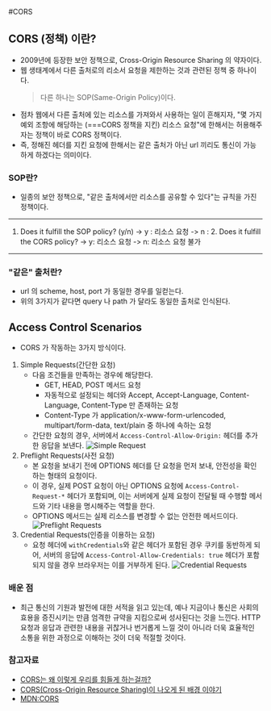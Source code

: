 #CORS

## CORS (정책) 이란?
- 2009년에 등장한 보안 정책으로, Cross-Origin Resource Sharing 의 약자이다.
- 웹 생태계에서 다른 출처로의 리소서 요청을 제한하는 것과 관련된 정책 중 하나이다.
	> 다른 하나는 SOP(Same-Origin Policy)이다.
- 점차 웹에서 다른 출처에 있는 리소스를 가져와서 사용하는 일이 흔해지자, "몇 가지 예외 조항에 해당하는 (===CORS 정책을 지킨) 리소스 요청"에 한해서는 허용해주자는 정책이 바로 CORS 정책이다. 
- 즉, 정해진 헤더를 지킨 요청에 한해서는 같은 출처가 아닌 url 끼리도 통신이 가능하게 하겠다는 의미이다. 

### SOP란?
- 일종의 보안 정책으로, "같은 출처에서만 리소스를 공유할 수 있다"는 규칙을 가진 정책이다.

------
1. Does it fulfill the SOP policy? (y/n)
	-> y : 리소스 요청
	-> n : 
	2. Does it fulfill the CORS policy? 
		-> y: 리소스 요청
		-> n: 리소스 요청 불가 
------

### "같은" 출처란?
- url 의 scheme, host, port 가 동일한 경우를 일컫는다. 
- 위의 3가지가 같다면 query 나 path 가 달라도 동일한 출처로 인식된다.

## Access Control Scenarios 
- CORS 가 작동하는 3가지 방식이다. 
1. Simple Requests(간단한 요청)
	- 다음 조건들을 만족하는 경우에 해당한다.
		- GET, HEAD, POST 메서드 요청
		- 자동적으로 설정되는 헤더와 Accept, Accept-Language, Content-Language, Content-Type 만 존재하는 요청
		- Content-Type 가 application/x-www-form-urlencoded, multipart/form-data, text/plain 중 하나에 속하는 요청
	- 간단한 요청의 경우, 서버에서 `Access-Control-Allow-Origin:` 헤더를 추가한 응답을 보낸다. 
	![Simple Request](https://developer.mozilla.org/en-US/docs/Web/HTTP/CORS/simple-req-updated.png)
2. Preflight Requests(사전 요청)
	- 본 요청을 보내기 전에 OPTIONS 헤더를 단 요청을 먼저 보내, 안전성을 확인하는 형태의 요청이다. 
	- 이 경우, 실제 POST 요청이 아닌 OPTIONS 요청에 `Access-Control-Request-*` 헤더가 포함되며, 이는 서버에게 실제 요청이 전달될 때 수행할 메서드와 기타 내용을 명시해주는 역할을 한다. 
	- OPTIONS 메서드는 실제 리소스를 변경할 수 없는 안전한 메서드이다. 
	![Preflight Requests](https://developer.mozilla.org/en-US/docs/Web/HTTP/CORS/preflight_correct.png)
3. Credential Requests(인증을 이용하는 요청)
	- 요청 헤더에 `withCredentials`와 같은 헤더가 포함된 경우 쿠키를 동반하게 되어, 서버의 응답에 `Access-Control-Allow-Credentials: true` 헤더가 포함되지 않을 경우 브라우저는 이를 거부하게 된다. 
	![Credential Requests](https://developer.mozilla.org/en-US/docs/Web/HTTP/CORS/cred-req-updated.png)

### 배운 점
- 최근 통신의 기원과 발전에 대한 서적을 읽고 있는데, 예나 지금이나 통신은 사회의 효용을 증진시키는 만큼 엄격한 규약을 지킴으로써 성사된다는 것을 느낀다. HTTP 요청과 응답과 관련한 내용을 귀찮거나 번거롭게 느낄 것이 아니라 더욱 효율적인 소통을 위한 과정으로 이해하는 것이 더욱 적절할 것이다. 

### 참고자료
- [CORS는 왜 이렇게 우리를 힘들게 하는걸까?](https://evan-moon.github.io/2020/05/21/about-cors/)
- [CORS(Cross-Origin Resource Sharing)이 나오게 된 배경 이야기](https://youtu.be/yTzAjidyyqs)
- [MDN:CORS](https://developer.mozilla.org/en-US/docs/Web/HTTP/CORS)